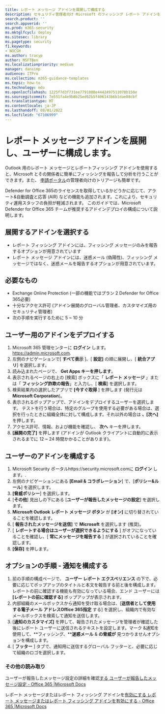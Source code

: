 ```yaml
---
title: レポート メッセージ アドインを展開して構成する
description: セキュリティ管理者向け Microsoft のフィッシング レポート アドインを展開して構成する手順
search.product: ''
search.appverid: ''
ms.prod: m365-security
ms.mktglfcycl: deploy
ms.sitesec: library
ms.pagetype: security
f1.keywords:
- NOCSH
ms.author: tracyp
author: MSFTBen
ms.localizationpriority: medium
manager: dansimp
audience: ITPro
ms.collection: m365-guidance-templates
ms.topic: how-to
ms.technology: mdo
ms.openlocfilehash: 1225f7d3f731ee7791808e4442497511078b150e
ms.sourcegitcommit: 7e551fa4e9b8b25ed62b5f406143b6b1dae08cbf
ms.translationtype: MT
ms.contentlocale: ja-JP
ms.lasthandoff: 08/01/2022
ms.locfileid: "67106999"
---
```

# <a name="deploy-and-configure-the-report-message-add-in-to-users"></a>レポート メッセージ アドインを展開し、ユーザーに構成します。

Outlook 用のレポート メッセージとレポートフィッシング アドインを使用すると、Microsoft とその関係者に簡単にフィッシングを報告して分析を行うことができます。また、 [申請ポータル](https://security.microsoft.com/reportsubmission?viewid=user)の管理者向けのトリアージも簡単です。 

Defender for Office 365のライセンスを取得しているかどうかに応じて、アラート&自動調査と応答 (AIR) などの機能も追加されます。これにより、セキュリティ運用スタッフの負担が軽減されます。 このガイドでは、Microsoft Defender for Office 365 チームが推奨するアドインデプロイの構成について説明します。

## <a name="choose-between-which-add-in-to-deploy"></a>展開するアドインを選択する

- レポート フィッシング アドインには、フィッシング メッセージのみを報告するオプションが用意されています
- レポート メッセージ アドインには、迷惑メール (偽陽性)、フィッシング メッセージではなく、迷惑メールを報告するオプションが用意されています。


## <a name="what-youll-need"></a>必要なもの

-   Exchange Online Protection (一部の機能ではプラン 2 Defender for Office 365必要)
-   十分なアクセス許可 (アドイン展開のグローバル管理者、カスタマイズ用のセキュリティ管理者)
- 次の手順を実行するために 5 ~ 10 分

## <a name="deploy-the-add-in-for-users"></a>ユーザー用のアドインをデプロイする

1.  Microsoft 365 管理センターに **ログイン** します。  https://admin.microsoft.com.
1.  左側のナビゲーションで[ **すべて表示** ]、[ **設定]** の順に展開し、[ **統合アプリ**] を選択します。
1.  読み込まれたページで、 **Get Apps キーを押します**。
1.  表示されるページの右上の [検索] ボックスに「 **レポート メッセージ** 」または「 **フィッシング詐欺の報告**」と入力し、[ **検索**] を選択します。
1.  検索結果内の選択したアプリで **[今すぐ取得** ] を押します (発行元は **Microsoft Corporation**)。
1.  表示されるポップアップで、アドインをデプロイするユーザーを選択します。 テストを行う場合は、特定のグループを使用する必要がある場合は、選択を行ったときに組織全体に対して構成します。それ以外の場合は **、[次へ]** を押します。
1.  アクセス許可、情報、および機能を確認し、 **次へ** キーを押します。
1.  **[展開の完了]** を押します (アドインが Outlook クライアントに自動的に表示されるまでに 12 ~ 24 時間かかることがあります)。

## <a name="configure-the-add-in-for-users"></a>ユーザーのアドインを構成する
1.  Microsoft Security ポータルhttps://security.microsoft.comに **ログイン** します。.
2.  左側のナビゲーションにある **[Email & コラボレーション**] で、[**ポリシー&ルール**] を選択します。
3.  **[脅威ポリシー**] を選択します。
4.  [**その他**] 見出しの下にある [**ユーザーが報告したメッセージの設定**] を選択します。
5.  **Microsoft Outlook レポート メッセージ ボタン** が **[オン]** に切り替されていることを確認します。
6.  [ **報告されたメッセージを送信]** で **Microsoft** を選択します (推奨)。
7.  [ **レポートする場合はユーザーが選択できるようにする** ] がオフになっていることを確認し、[ **常にメッセージを報告する** ] が選択されていることを確認します。
8.  **[保存]** を押します。

## <a name="optional-steps--configure-notifications"></a>オプションの手順 - 通知を構成する

1.  前の手順の構成ページで、 **ユーザー レポート エクスペリエンス** の下で、必要に応じてポップアップのタイトルと本文を報告する前と後を構成します。 レポートの前に確認する機能も有効になっている場合、エンド ユーザーには **[レポートの前に確認する]** ポップアップが表示されます。
2.  内部組織のメールボックスから通知を受け取る場合は、[**送信者として使用する電子メール アドレスOffice 365指定** する] を選択し、組織内で有効なメールボックスを検索して通知を送信します。
3.  [**通知のカスタマイズ]** を押して、報告されたメッセージを管理者が確認した後にレポート ユーザーに送信されるテキストを設定します。マーク &通知を使用して、**フィッシング、****迷惑メール** & **の脅威が** 見つかりませんオプションを構成します。
4.  [ **フッター** ] タブで、通知用に送信するグローバル フッターと、必要に応じて組織のロゴを選択します。


### <a name="further-reading"></a>その他の読み取り
ユーザーが報告したメッセージ設定の詳細を確認[する ユーザーが報告したメッセージ設定 - Office 365 |Microsoft Docs](../user-submission.md)

レポート メッセージまたはレポート フィッシング アドインを[有効にする レポート メッセージまたはレポート フィッシング アドインを有効にする - Office 365 |Microsoft Docs](../enable-the-report-message-add-in.md)
